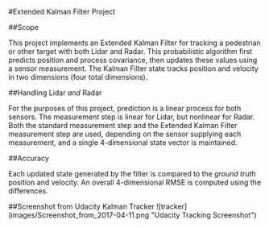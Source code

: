 #Extended Kalman Filter Project

##Scope

This project implements an Extended Kalman Filter for tracking a pedestrian or other target with both Lidar and Radar.  This probabilistic algorithm first predicts position and process covariance, then updates these values using a sensor measurement.  The Kalman Filter state tracks position and velocity in two dimensions (four total dimensions).

##Handling Lidar _and_ Radar

For the purposes of this project, prediction is a linear process for both sensors.  The measurement step is linear for Lidar, but nonlinear for Radar.  Both the standard measurement step and the Extended Kalman Filter measurement step are used, depending on the sensor supplying each measurement, and a single 4-dimensional state vector is maintained.

##Accuracy

Each updated state generated by the filter is compared to the _ground truth_ position and velocity.  An overall 4-dimensional RMSE is computed using the differences.

##Screenshot from Udacity Kalman Tracker
![tracker] (images/Screenshot_from_2017-04-11.png "Udacity Tracking Screenshot")
